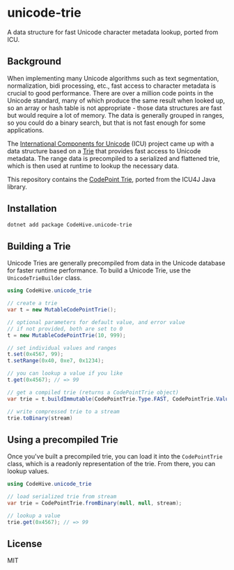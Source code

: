 # unicode-trie

A data structure for fast Unicode character metadata lookup, ported from ICU.

## Background

When implementing many Unicode algorithms such as text segmentation, normalization, bidi
processing, etc., fast access to character metadata is crucial to good performance.  There
are over a million code points in the Unicode standard, many of which produce the same
result when looked up, so an array or hash table is not appropriate - those data structures
are fast but would require a lot of memory.  The data is generally grouped in ranges, so
you could do a binary search, but that is not fast enough for some applications.

The [International Components for Unicode](http://site.icu-project.org) (ICU) project
came up with a data structure based on a [Trie](http://en.wikipedia.org/wiki/Trie) that
provides fast access to Unicode metadata.  The range data is precompiled to a serialized
and flattened trie, which is then used at runtime to lookup the necessary data.

This repository contains the [CodePoint Trie](http://site.icu-project.org/design/struct/utrie),
ported from the ICU4J Java library.

## Installation

```bash
dotnet add package CodeHive.unicode-trie
```

## Building a Trie

Unicode Tries are generally precompiled from data in the Unicode database
for faster runtime performance.  To build a Unicode Trie, use the
`UnicodeTrieBuilder` class.

```c#
using CodeHive.unicode_trie

// create a trie
var t = new MutableCodePointTrie();

// optional parameters for default value, and error value
// if not provided, both are set to 0
t = new MutableCodePointTrie(10, 999);

// set individual values and ranges
t.set(0x4567, 99);
t.setRange(0x40, 0xe7, 0x1234);

// you can lookup a value if you like
t.get(0x4567); // => 99

// get a compiled trie (returns a CodePointTrie object)
var trie = t.buildImmutable(CodePointTrie.Type.FAST, CodePointTrie.ValueWidth.BITS_16);

// write compressed trie to a stream
trie.toBinary(stream)
```

## Using a precompiled Trie

Once you've built a precompiled trie, you can load it into the
`CodePointTrie` class, which is a readonly representation of the
trie.  From there, you can lookup values.

```c#
using CodeHive.unicode_trie

// load serialized trie from stream
var trie = CodePointTrie.fromBinary(null, null, stream);

// lookup a value
trie.get(0x4567); // => 99
```

## License

MIT
